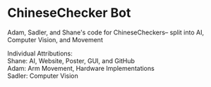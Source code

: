 # ChineseChecker Bot
Adam, Sadler, and Shane's code for ChineseCheckers– split into AI, Computer Vision, and Movement</br>


  Individual Attributions:</br>
    Shane: AI, Website, Poster, GUI, and GitHub</br>
    Adam: Arm Movement, Hardware Implementations</br>
    Sadler: Computer Vision
  

